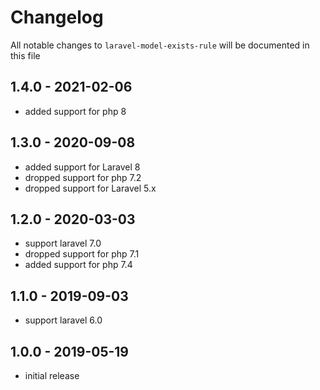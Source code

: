 # Changelog

All notable changes to `laravel-model-exists-rule` will be documented in this file

## 1.4.0 - 2021-02-06

- added support for php 8

## 1.3.0 - 2020-09-08

- added support for Laravel 8
- dropped support for php 7.2
- dropped support for Laravel 5.x

## 1.2.0 - 2020-03-03

- support laravel 7.0
- dropped support for php 7.1
- added support for php 7.4

## 1.1.0 - 2019-09-03

- support laravel 6.0

## 1.0.0 - 2019-05-19

- initial release
